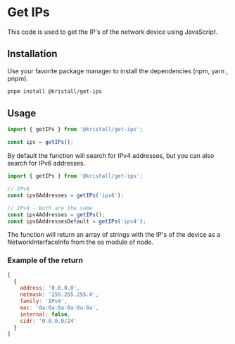 # Get IPs

This code is used to get the IP's of the network device using JavaScript.

## Installation

Use your favorite package manager to install the dependencies (npm, yarn , pnpm).

```bash
pnpm install @kristall/get-ips
```

## Usage

```javascript
import { getIPs } from '@kristall/get-ips';

const ips = getIPs();
```

By default the function will search for IPv4 addresses, but you can also search for IPv6 addresses.

```javascript
import { getIPs } from '@kristall/get-ips';

// IPv6
const ipv6Addresses = getIPs('ipv6');

// IPv4 - Both are the same
const ipv4Addresses = getIPs();
const ipv6AddressesDefault = getIPs('ipv4');
```

The function will return an array of strings with the IP's of the device as a NetworkInterfaceInfo from the os module of node. 

### Example of the return

```javascript
[
  {
    address: '0.0.0.0',
    netmask: '255.255.255.0',
    family: 'IPv4',
    mac: '0a:0a:0a:0a:0a:0a',
    internal: false,
    cidr: '0.0.0.0/24'
  }
]
```